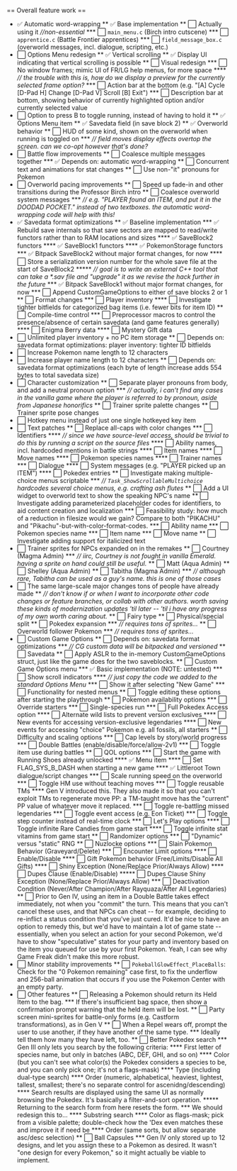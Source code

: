 
== Overall feature work ==

* ✅ Automatic word-wrapping
** ✅ Base implementation
** ⬜ Actually using it *//non-essential*
*** ⬜ `main_menu.c` (Birch intro cutscene)
*** ⬜ `apprentice.c` (Battle Frontier apprentices)
*** ⬜ `field_message_box.c` (overworld messages, incl. dialogue, scripting, etc.)
* ⬜ Options Menu redesign
** ✅ Vertical scrolling
** ✅ Display UI indicating that vertical scrolling is possible
** ⬜ Visual redesign
*** ⬜ No window frames; mimic UI of FR/LG help menus, for more space
**** *// the trouble with this is, how do we display a preview for the currently selected frame option?*
*** ⬜ Action bar at the bottom (e.g. "[A] Cycle [D-Pad H] Change [D-Pad V] Scroll [B] Exit")
*** ⬜ Description bar at bottom, showing behavior of currently highlighted option and/or currently selected value
* ⬜ Option to press B to toggle running, instead of having to hold it
** ✅ Options Menu item
** ✅ Savedata field (in save block 2)
** ✅ Overworld behavior
** ⬜ HUD of some kind, shown on the overworld when running is toggled on
*** *// field moves display effects overtop the screen. can we co-opt however that's done?*
* ⬜ Battle flow improvements
** ⬜ Coalesce multiple messages together
*** ✅ Depends on: automatic word-wrapping
** ⬜ Concurrent text and animations for stat changes
** ⬜ Use non-"it" pronouns for Pokemon
* ⬜ Overworld pacing improvements
** ⬜ Speed up fade-in and other transitions during the Professor Birch intro
** ⬜ Coalesce overworld system messages
*** *// e.g. "PLAYER found an ITEM, and put it in the DOODAD POCKET." instead of two textboxes. the automatic word-wrapping code will help with this!*
* ✅ Savedata format optimizations
** ✅ Baseline implementation
*** ✅ Rebuild save internals so that save sectors are mapped to read/write functors rather than to RAM locations and sizes
**** ✅ SaveBlock2 functors
**** ✅ SaveBlock1 functors
**** ✅ PokemonStorage functors
*** ✅ Bitpack SaveBlock2 without major format changes, for now
**** ⬜ Store a serialization version number for the whole save file at the start of SaveBlock2
***** *// goal is to write an external C++ tool that can take a \*.sav file and "upgrade" it as we revise the hack further in the future*
*** ✅ Bitpack SaveBlock1 without major format changes, for now
*** ⬜ Append CustomGameOptions to either of save blocks 2 or 1
** ⬜ Format changes
*** ⬜ Player inventory
**** ⬜ Investigate tighter bitfields for categorized bag items (i.e. fewer bits for item ID)
** ⬜ Compile-time control
*** ⬜ Preprocessor macros to control the presence/absence of certain savedata (and game features generally)
**** ⬜ Enigma Berry data
**** ⬜ Mystery Gift data
* ⬜ Unlimited player inventory + no PC item storage
** ⬜ Depends on: savedata format optimizations: player inventory: tighter ID bitfields
* ⬜ Increase Pokemon name length to 12 characters
* ⬜ Increase player name length to 12 characters
** ⬜ Depends on: savedata format optimizations (each byte of length increase adds 554 bytes to total savedata size)
* ⬜ Character customization
** ⬜ Separate player pronouns from body, and add a neutral pronoun option
*** *// actually, i can't find any cases in the vanilla game where the player is referred to by pronoun, aside from Japanese honorifics*
** ⬜ Trainer sprite palette changes
** ⬜ Trainer sprite pose changes
* ⬜ Hotkey menu instead of just one single hotkeyed key item
* ⬜ Text patches
** ⬜ Replace all-caps with color changes
*** ⬜ Identifiers
**** *// since we have source-level access, should be trivial to do this by running a script on the source files*
**** ⬜ Ability names, incl. hardcoded mentions in battle strings
**** ⬜ Item names
**** ⬜ Move names
**** ⬜ Pokemon species names
**** ⬜ Trainer names
*** ⬜ Dialogue
**** ⬜ System messages (e.g. "PLAYER picked up an ITEM")
**** ⬜ Pokedex entries
** ⬜ Investigate making multiple-choice menus scriptable
*** *// `Task_ShowScrollableMultichoice` hardcodes several choice menus, e.g. crafting ash flutes*
** ⬜ Add a UI widget to overworld text to show the speaking NPC's name
** ⬜ Investigate adding parameterized placeholder codes for identifiers, to aid content creation and localization
*** ⬜ Feasibility study: how much of a reduction in filesize would we gain? Compare to both "PIKACHU" and "Pikachu"-but-with-color-format-codes.
*** ⬜ Ability name
*** ⬜ Pokemon species name
*** ⬜ Item name
*** ⬜ Move name
** ⬜ Investigate adding support for italicized text
* ⬜ Trainer sprites for NPCs expanded on in the remakes
** ⬜ Courtney (Magma Admin)
*** *// iirc, Courtney is not fought in vanilla Emerald. having a sprite on hand could still be useful.*
** ⬜ Matt (Aqua Admin)
** ⬜ Shelley (Aqua Admin)
** ⬜ Tabitha (Magma Admin)
*** *// although rare, Tabitha can be used as a guy's name. this is one of those cases*
* ⬜ The same large-scale major changes tons of people have already made
** *// don't know if or when I want to incorporate other code changes or feature branches, or collab with other authors. worth saving these kinds of modernization updates 'til later -- 'til i have any progress of my own worth caring about.*
** ⬜ Fairy type
** ⬜ Physical/special split
** ⬜ Pokedex expansion
*** *// requires tons of sprites...*
** ⬜ Overworld follower Pokemon
*** *// requires tons of sprites...*
* ⬜ Custom Game Options
** ⬜ Depends on: savedata format optimizations
*** *// CG custom data will be bitpacked and versioned*
** ⬜ Savedata
** ⬜ Apply ASLR to the in-memory CustomGameOptions struct, just like the game does for the two saveblocks.
** ⬜ Custom Game Options menu
*** ✅ Basic implementation (NOTE: untested)
*** ⬜ Show scroll indicators
**** *// just copy the code we added to the standard Options Menu*
*** ⬜ Show it after selecting "New Game"
*** ⬜ Functionality for nested menus
** ⬜ Toggle editing these options after starting the playthrough
** ⬜ Pokemon availability options
*** ⬜ Override starters
*** ⬜ Single-species run
*** ⬜ Full Pokedex Access option
**** ⬜ Alternate wild lists to prevent version exclusives
**** ⬜ New events for accessing version-exclusive legendaries
**** ⬜ New events for accessing "choice" Pokemon e.g. all fossils, all starters
** ⬜ Difficulty and scaling options
*** ⬜ Cap levels by story/world progress
*** ⬜ Double Battles (enable/disable/force/allow-2v1)
*** ⬜ Toggle item use during battles
** ⬜ QOL options
*** ⬜ Start the game with Running Shoes already unlocked
**** ✅ Menu item
**** ⬜ Set FLAG_SYS_B_DASH when starting a new game
**** ✅ Littleroot Town dialogue/script changes
*** ⬜ Scale running speed on the overworld
*** ⬜ Toggle HM use without teaching moves
*** ⬜ Toggle reusable TMs
**** Gen V introduced this. They also made it so that you can't exploit TMs to regenerate move PP: a TM-taught move has the "current" PP value of whatever move it replaced.
*** ⬜ Toggle re-battling missed legendaries
*** ⬜ Toggle event access (e.g. Eon Ticket)
*** ⬜ Toggle step counter instead of real-time clock
*** ⬜ Let's Play options
**** ⬜ Toggle infinite Rare Candies from game start
**** ⬜ Toggle infinite stat vitamins from game start
** ⬜ Randomizer options
*** ⬜ "Dynamic" versus "static" RNG
** ⬜ Nuzlocke options
*** ⬜ Slain Pokemon Behavior (Graveyard/Delete)
*** ⬜ Encounter Limit options
**** ⬜ Enable/Disable
**** ⬜ Gift Pokemon behavior (Free/Limits/Disable All Gifts)
**** ⬜ Shiny Exception (None/Replace Prior/Always Allow)
**** ⬜ Dupes Clause (Enable/Disable)
***** ⬜ Dupes Clause Shiny Exception (None/Replace Prior/Always Allow)
*** ⬜ Deactivation Condition (Never/After Champion/After Rayquaza/After All Legendaries)
** ⬜ Prior to Gen IV, using an item in a Double Battle takes effect immediately, not when you "commit" the turn. This means that you can't cancel these uses, and that NPCs can cheat -- for example, deciding to re-inflict a status condition that you've just cured. It'd be nice to have an option to remedy this, but we'd have to maintain a lot of game state -- essentially, when you select an action for your second Pokemon, we'd have to show "speculative" states for your party and inventory based on the item you queued for use by your first Pokemon. Yeah, I can see why Game Freak didn't make this more robust.
* ⬜ Minor stability improvements
** ⬜ `PokeballGlowEffect_PlaceBalls`: Check for the "0 Pokemon remaining" case first, to fix the underflow and 256-ball animation that occurs if you use the Pokemon Center with an empty party.
* ⬜ Other features
** ⬜ Releasing a Pokemon should return its Held Item to the bag.
*** If there's insufficient bag space, then show a confirmation prompt warning that the held item will be lost.
** ⬜ Party screen mini-sprites for battle-only forms (e.g. Castform transformations), as in Gen V
** ⬜ When a Repel wears off, prompt the user to use another, if they have another of the same type.
*** Ideally tell them how many they have left, too.
** ⬜ Better Pokedex search
*** Gen III only lets you search by the following criteria:
**** First letter of species name, but only in batches (ABC, DEF, GHI, and so on)
**** Color (but you can't see what color(s) the Pokedex considers a species to be, and you can only pick one; it's not a flags-mask)
**** Type (including dual-type search)
**** Order (numeric, alphabetical, heaviest, lightest, tallest, smallest; there's no separate control for ascenidng/descending)
**** Search results are displayed using the same UI as normally browsing the Pokedex. It's basically a filter-and-sort operation.
***** Returning to the search form from here resets the form.
*** We should redesign this to...
**** Substring search
**** Color as flags-mask; pick from a visible palette; double-check how the 'Dex even matches these and improve it if need be
**** Order (same sorts, but allow separate asc/desc selection)
** ⬜ Ball Capsules
*** Gen IV only stored up to 12 designs, and let you assign these to a Pokemon as desired. It wasn't "one design for every Pokemon," so it might actually be viable to implement.